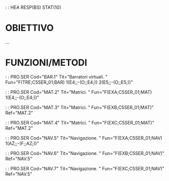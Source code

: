  :  : HEA RESP(BS) STAT(10)
# OBIETTIVO
...

# FUNZIONI/METODI

 :  : PRO.SER Cod="BAR.1" Tit="Barratori virtuali. " Fun="F(TRE;C5SER_01;BAR) 1(E4;;-(O;;E4;)) 2(E5;;-(O;;E5;))"

 :  : PRO.SER Cod="MAT.2" Tit="Matrici. " Fun="F(EXA;C5SER_01;MAT) 1(E4;;-(O;;E4;))"

 :  : PRO.SER Cod="MAT.3" Tit="Matrici. " Fun="F(EXB;C5SER_01;MAT)" Ref="MAT.2"

 :  : PRO.SER Cod="MAT.4" Tit="Matrici. " Fun="F(EXC;C5SER_01;MAT)" Ref="MAT.2"

 :  : PRO.SER Cod="NAV.5" Tit="Navigazione. " Fun="F(EXA;C5SER_01;NAV) 1(AZ;;-(F;;AZ;))"

 :  : PRO.SER Cod="NAV.6" Tit="Navigazione. " Fun="F(EXB;C5SER_01;NAV)" Ref="NAV.5"

 :  : PRO.SER Cod="NAV.7" Tit="Navigazione. " Fun="F(EXC;C5SER_01;NAV)" Ref="NAV.5"

